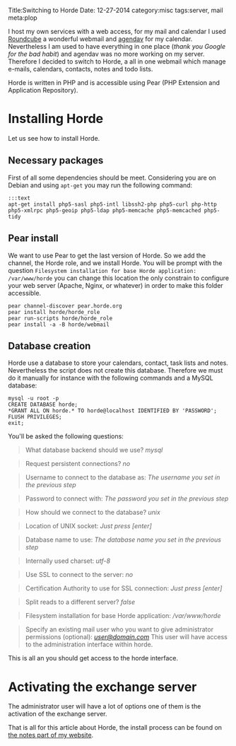 Title:Switching to Horde
Date: 12-27-2014
category:misc
tags:server, mail
meta:plop

I host my own services with a web access, for my mail and calendar I used
[Roundcube](http://roundcube.org) a wonderful webmail and
[agendav](http://agendav.org) for my calendar. Nevertheless I am used to have
everything in one place (*thank you Google for the bad habit*) and agendav was
no more working on my server. Therefore I decided to switch to Horde, a all in
one webmail which manage e-mails, calendars, contacts, notes and todo lists.

Horde is written in PHP and is accessible using Pear (PHP Extension and
Application Repository).

# Installing Horde

Let us see how to install Horde.

## Necessary packages

First of all some dependencies should be meet. Considering you are on Debian
and using `apt-get` you may run the following command:

    :::text
    apt-get install php5-sasl php5-intl libssh2-php php5-curl php-http php5-xmlrpc php5-geoip php5-ldap php5-memcache php5-memcached php5-tidy

## Pear install

We want to use Pear to get the last version of Horde. So we add the channel, the
Horde role, and we install Horde.
You will be prompt with the question `Filesystem installation for base Horde
application: /var/www/horde` you can change this location the only
constrain to configure your web server (Apache, Nginx, or whatever) in order to
make this folder accessible.

    pear channel-discover pear.horde.org
    pear install horde/horde_role
    pear run-scripts horde/horde_role
    pear install -a -B horde/webmail

## Database creation

Horde use a database to store your calendars, contact, task lists and
notes. Nevertheless the script does not create this database. Therefore we must
do it manually for instance with the following commands and a MySQL database:

    mysql -u root -p
    CREATE DATABASE horde;
    *GRANT ALL ON horde.* TO horde@localhost IDENTIFIED BY 'PASSWORD';
    FLUSH PRIVILEGES;
    exit;

You'll be asked the following questions:

> What database backend should we use? *mysql*

> Request persistent connections? *no*

> Username to connect to the database as: *The username you set in the previous step*

> Password to connect with: *The password you set in the previous step*

> How should we connect to the database? *unix*

> Location of UNIX socket: *Just press [enter]*

> Database name to use: *The database name you set in the previous step*

> Internally used charset: *utf-8*

> Use SSL to connect to the server: *no*

> Certification Authority to use for SSL connection: *Just press [enter]*

> Split reads to a different server? *false*

> Filesystem installation for base Horde application: */var/www/horde*

> Specify an existing mail user who you want to give administrator permissions (optional): *user@domain.com* This user will have access to the administration interface within horde.

This is all an you should get access to the horde interface.

# Activating the exchange server

The administrator user will have a lot of options one of them is the activation
of the exchange server.

That is all for this article about Horde, the install process can be found on
[the notes part of my website](http://www.maggick.fr/notes/#!server/horde.md).
